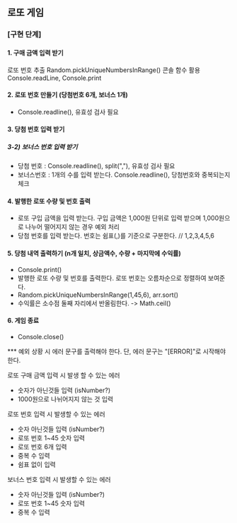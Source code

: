 ## 로또 게임

### [구현 단계]

#### 1. 구매 금액 입력 받기

로또 번호 추출 Random.pickUniqueNumbersInRange() 콘솔 함수 활용 Console.readLine, Console.print

#### 2. 로또 번호 만들기 (당첨번호 6개, 보너스 1개)

- Console.readline(), 유효성 검사 필요

#### 3. 당첨 번호 입력 받기

##### 3-2) 보너스 번호 입력 받기

- 당첨 번호 : Console.readline(), split(","), 유효성 검사 필요
- 보너스번호 : 1개의 수를 입력 받는다. Console.readline(), 당첨번호와 중복되는지 체크

#### 4. 발행한 로또 수량 및 번호 출력

- 로또 구입 금액을 입력 받는다. 구입 금액은 1,000원 단위로 입력 받으며 1,000원으로 나누어 떨어지지 않는 경우 예외 처리
- 당첨 번호를 입력 받는다. 번호는 쉼표(,)를 기준으로 구분한다. // 1,2,3,4,5,6

#### 5. 당첨 내역 출력하기 (n개 일치, 상금액수, 수량 + 마지막에 수익률)

- Console.print()
- 발행한 로또 수량 및 번호를 출력한다. 로또 번호는 오름차순으로 정렬하여 보여준다.
- Random.pickUniqueNumbersInRange(1,45,6), arr.sort()
- 수익률은 소수점 둘째 자리에서 반올림한다. -> Math.ceil()

#### 6. 게임 종료

- Console.close()

\*\*\* 예외 상황 시 에러 문구를 출력해야 한다. 단, 에러 문구는 "[ERROR]"로 시작해야 한다.

로또 구매 금액 입력 시 발생 할 수 있는 에러

- 숫자가 아닌것들 입력 (isNumber?)
- 1000원으로 나뉘어지지 않는 것 입력

로또 번호 입력 시 발생할 수 있는 에러

- 숫자 아닌것들 입력 (isNumber?)
- 로또 번호 1~45 숫자 입력
- 로또 번호 6개 입력
- 중복 수 입력
- 쉼표 없이 입력

보너스 번호 입력 시 발생할 수 있는 에러

- 숫자 아닌것들 입력 (isNumber?)
- 로또 번호 1~45 숫자 입력
- 중복 수 입력
